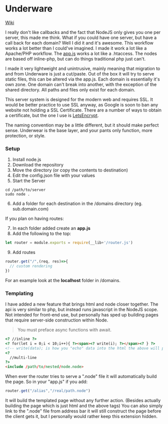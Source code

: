 # Underware
[Wiki](https://github.com/parmleyhunt/Underware/wiki)

I really don't like callbacks and the fact that NodeJS only gives you one per server, this made me think. What if you could have one server, but have a call back for each domain? Well I did it and it's awesome. This workflow works a lot better than I could've imagined. I made it work a lot like a Apache/PHP workflow. The [app.js](https://github.com/parmleyhunt/Underware/wiki#appjs) works a lot like a .htaccess. The nodes are based off inline-php, but can do things traditional php just can't.

I made it very lightweight and unintrusive, mainly meaning that migration to and from Underware is just a cut/paste. Out of the box it will try to serve static files, this can be altered via the app.js. Each domain is essentially it's own zone. One domain can't break into another, with the exception of the shared directory. All paths and files only exist for each domain.

This server system is designed for the modern web and requires SSL. It would be better practice to use SSL anyway, as Google is soon to ban any website not holding a SSL Certificate. There are a number of ways to obtain a certificate, but the one I use is [LetsEncrypt](https://letsencrypt.org).

The naming convention may be a little different, but it should make perfect sense. Underwear is the base layer, and your pants only function, more protection, or style.

### Setup

1. Install node.js
2. Download the repository
3. Move the directory (or copy the contents to destination)
4. Edit the config.json file with your values
5. Start the Server
```
cd /path/to/server
sudo node .
```
6. Add a folder for each destination in the /domains directory (eg. sub.domain.com)

If you plan on having routes:

7. In each folder added create an **app.js**
8. Add the following to the top:
```JavaScript
let router = module.exports = require(__lib+'/router.js')
```
9. Add routes
```JavaScript
router.get("/",(req, res)=>{
  // custom rendering
})
```

For an example look at the **localhost** folder in /domains.

### Templating

I have added a new feature that brings html and node closer together. The api is very similar to php, but instead runs javascript in the NodeJS scope. Not intended for front-end use, but personally has sped up building pages that require server-side construction within Node. 

> You must preface async functions with await.

```HTML
<? //inline ?>
<? for(let i = 0;i < 10;i++){ ?><span><? write(i); ?></span><? } ?>
<!-- write(data); is how you "echo" data into the html the above will print 10 spans all with index -->
<? 
  //multi-line
?>
<include /path/to/nested/node.node>
```

When ever the router tries to serve a ".node" file it will automatically build the page. So in your "app.js" if you add:
```JavaScript
router.get("/alias","/real/path.node")
```
It will build the templated page without any further action. (Besides actually building the page which is just html and the above tags)
You can also simply link to the ".node" file from address bar it will still construct the page before the client gets it, but I personally would rather keep this extension hidden.
